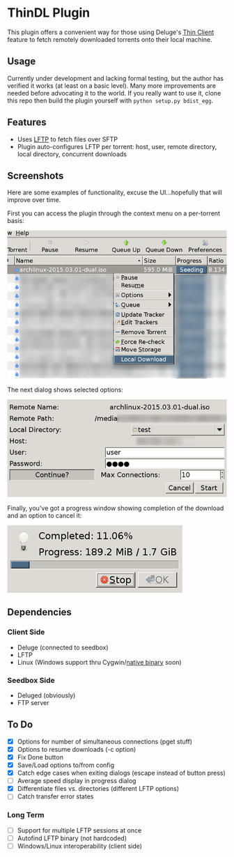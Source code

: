 # ThinDL Plugin
This plugin offers a convenient way for those using Deluge's [Thin Client](http://dev.deluge-torrent.org/wiki/UserGuide/ThinClient) feature to fetch remotely downloaded torrents onto their local machine.


## Usage
Currently under development and lacking formal testing, but the author has verified it works (at least on a basic level).  Many more improvements are needed before advocating it to the world.  If you really want to use it, clone this repo then build the plugin yourself with `python setup.py bdist_egg`.


## Features
- Uses [LFTP](http://lftp.yar.ru/) to fetch files over SFTP
- Plugin auto-configures LFTP per torrent: host, user, remote directory, local directory, concurrent downloads


## Screenshots
Here are some examples of functionality, excuse the UI...hopefully that will improve over time.

First you can access the plugin through the context menu on a per-torrent basis:

![Context Menu](/screenshots/thindl-menu.png?raw=true "Context Menu")

The next dialog shows selected options:

![Download Dialog](/screenshots/thindl-dialog.png?raw=true "Download Dialog")

Finally, you've got a progress window showing completion of the download and an option to cancel it:

![Progress Dialog](/screenshots/thindl-prog.png?raw=true "Progress Dialog")


## Dependencies
### Client Side
- Deluge (connected to seedbox)
- LFTP
- Linux (Windows support thru Cygwin/[native binary](http://nwgat.ninja/lftp-for-windows/) soon)

### Seedbox Side
- Deluged (obviously)
- FTP server


## To Do
- [X] Options for number of simultaneous connections (pget stuff)
- [X] Options to resume downloads (-c option)
- [X] Fix Done button
- [X] Save/Load options to/from config
- [X] Catch edge cases when exiting dialogs (escape instead of button press)
- [ ] Average speed display in progress dialog
- [X] Differentiate files vs. directories (different LFTP options)
- [ ] Catch transfer error states

### Long Term
- [ ] Support for multiple LFTP sessions at once
- [ ] Autofind LFTP binary (not hardcoded)
- [ ] Windows/Linux interoperability (client side)
